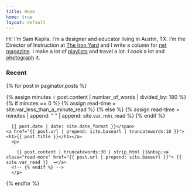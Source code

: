 ```yaml
---
title: Home
home: true
layout: default
---
```


<p class="intro">
Hi! I’m Sam Kapila. I’m a designer and educator living in Austin, TX. I’m the Director of Instruction at <a href="http://www.theironyard.com">The Iron Yard</a> and I write a column for <a href="http://www.creativebloq.com/search?searchTerm=kapila">net magazine</a>. I make a lot of <a href="https://open.spotify.com/user/hamtequila">playlists</a> and travel a lot. I cook a lot and <a href="http://www.instagram.com/the_tableaux">photograph</a> it.
</p></div>

<div class="recent">
<h3> Recent </h3>
<div class="recent-posts">

{% for post in paginator.posts %}

{% assign minutes = post.content | number_of_words | divided_by: 180 %}
{% if minutes == 0 %}
  {% assign read-time = site.var_less_than_a_minute_read %}
{% else %}
  {% assign read-time = minutes | append: "&nbsp;" | append: site.var_min_read %}
{% endif %}

  <article>
    <span class="meta">

      {{ post.date | date: site.date_format }}</span>
  	<a href="{{ post.url | prepend: site.baseurl | truncatewords:10 }}"><h1>{{ post.title }}</h1></a>
      <p>
<!--       {% if post.summary %}
        {{ post.summary }}&nbsp;<a class="read-more" href="{{ post.url | prepend: site.baseurl }}">{{ site.var_read }}  →</a>
      {% else %} -->
        {{ post.content | truncatewords:30 | strip_html }}&nbsp;<a class="read-more" href="{{ post.url | prepend: site.baseurl }}"> {{ site.var_read }}  →</a>
      <!-- {% endif %} -->
      </p>

  </article>
{% endfor %}
</div>
</div>
<!-- <div class="wrap pagination-home" style="display:block; width: 100%; clear: both;">
{% if paginator.previous_page or paginator.next_page %}
  {% include pagination.html %}
{% endif %}

</div> -->

